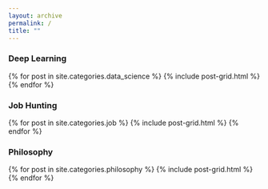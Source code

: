 ```yaml
---
layout: archive
permalink: /
title: ""
---
```


<div class="tiles">
  <h3>Deep Learning</h3>
    {% for post in site.categories.data_science %}
      {% include post-grid.html %}
    {% endfor %}
</div>

<h3>Job Hunting</h3>
  {% for post in site.categories.job %}
    {% include post-grid.html %}
  {% endfor %}


<div>
  <h3>Philosophy</h3>
    {% for post in site.categories.philosophy %}
      {% include post-grid.html %}
    {% endfor %}
</div>
